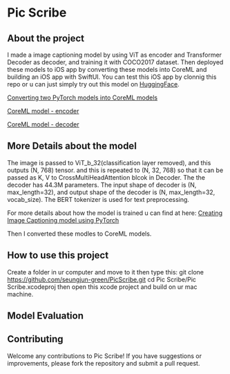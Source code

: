 # Pic Scribe

## About the project

I made a image captioning model by using ViT as encoder and Transformer Decoder as decoder, and training it with COCO2017 dataset. 
Then deployed these models to iOS app by converting these models into CoreML and building an iOS app with SwiftUI. You can test this iOS app by clonnig this repo or u can just simply try out this model on [HuggingFace](https://huggingface.co/Seungjun/image_captioner).

[Converting two PyTorch models into CoreML models](https://github.com/seungjun-green/PicScribe/blob/master/Convert_PyTorch_Models_to_CoreML_Models.ipynb)

[CoreML model - encoder](https://github.com/seungjun-green/PicScribe/tree/master/Pic%20Scribe/Pic%20Scribe/VIT_iOS_Encoder_v10.mlpackage)

[CoreML model - decoder](https://github.com/seungjun-green/PicScribe/tree/master/Pic%20Scribe/Pic%20Scribe/iOS_Decoder_V14.mlpackage)


## More Details about the model
The image is passed to ViT_b_32(classification layer removed), and this outputs (N, 768) tensor. and this is repeated to (N, 32, 768) so that it can be passed as K, V to CrossMultiHeadAttention blcok in Decoder. The the decoder has 44.3M parameters. The input shape of decoder is (N, max_length=32), and output shape of the decoder is (N, max_length=32, vocab_size).  The BERT tokenizer is used for text preprocessing. 

For more details about how the model is trained u can find at here:
[Creating Image Captioning model using PyTorch](https://github.com/seungjun-green/PicScribe/blob/master/Make%20Image%20Captioner%20Model.ipynb)

Then I converted these modles to CoreML models. 

## How to use this project

Create a folder in ur computer and move to it then type this:
git clone https://github.com/seungjun-green/PicScribe.git
cd Pic Scribe/Pic Scribe.xcodeproj
then open this xcode project and build on ur mac machine.

## Model Evaluation


## Contributing
Welcome any contributions to Pic Scribe! If you have suggestions or improvements, please fork the repository and submit a pull request.





